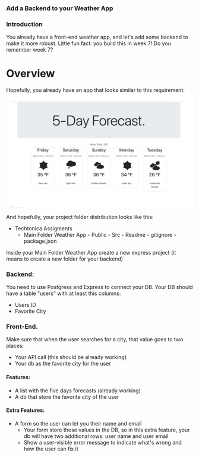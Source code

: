 ### Add a Backend to your Weather App

### Introduction

You already have a front-end weather app, and let's add some backend to make it more robust. 
Little fun fact: you build this in week 7! Do you remember week 7?  

# Overview

Hopefully, you already have an app that looks similar to this requirement:
![Screenshoot](https://github.com/Yosolita1978/screenshoots/blob/main/week11/Screen%20Shot%202021-08-20%20at%209.00.38%20AM.png?raw=true)

And hopefully, your project folder distribution looks like this:
* Techtonica Assigments
  - Main Folder Weather App
        - Public
        - Src
        - Readme
        - gitignore
        - package.json
        
Inside your Main Folder Weather App create a new express project (it means to create a new folder for your backend)

### Backend: 
You need to use Postgress and Express to connect your DB. 
Your DB should have a table "users" with at least this columns:
* Users ID
* Favorite City

### Front-End. 
Make sure that when the user searches for a city, that value goes to two places:
* Your API call (this should be already working)
* Your db as the favorite city for the user

#### Features:

 * A list with the five days forecasts (already working)
 * A db that store the favorite city of the user 

#### Extra Features:
* A form so the user can let you their name and email 
  - Your form store those values in the DB, so in this extra feature, your db will have two additional rows: user name  and user email
  - Show a user-visible error message to indicate what's wrong and how the user can fix it
